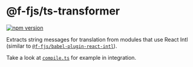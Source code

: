 # @f-fjs/ts-transformer

[![npm version](https://badgen.net/npm/v/@f-fjs/ts-transformer)](https://badgen.net/npm/v/@f-fjs/ts-transformer)

Extracts string messages for translation from modules that use React Intl (similar to [`@f-fjs/babel-plugin-react-intl`](https://github.com/formatjs/formatjs/tree/master/packages/babel-plugin-react-intl)).

Take a look at [`compile.ts`](compile.ts) for example in integration.
